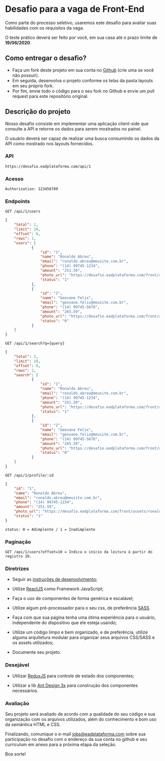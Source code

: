 # Desafio para a vaga de Front-End

Como parte do processo seletivo, usaremos este desafio para avaliar suas habilidades com os requisitos da vaga. 

O teste prático deverá ser feito por você, em sua casa até o prazo limite de **19/06/2020**.

## Como entregar o desafio?

 - Faça um fork deste projeto em sua conta no [Github](https://github.com/join) (crie uma se você não possuir). 
 - Em seguida, desenvolva o projeto conforme os telas da pasta layouts em seu próprio fork. 
 - Por fim, envie todo o código para o seu fork no Github e envie um pull request para este repositório original.

## Descrição do projeto

Nosso desafio consiste em implementar uma aplicação client-side que consulte a API e retorne os dados para serem mostrados no painel.

O usuário deverá ser capaz de realizar uma busca consumindo os dados da API como mostrado nos layouts fornecidos.

### API
```url
https://desafio.eadplataforma.com/api/1
```
### Acesso
```
Authorization: 123456789
```
### Endpoints
```
GET /api/1/users
```
```json
{
    "total": 2,
    "limit": 10,
    "offset": 0,
    "rows": 2,
    "users": [
	        {
	            "id": "1",
	            "name": "Ronaldo Abreu",
	            "email": "ronaldo.abreu@meusite.com.br",
	            "phone": "(14) 99745-1234",
	            "amount": "251.59",
	            "photo_url": "https://desafio.eadplataforma.com/front/assets/ronaldo.jpg",
	            "status": "1"
	        },
	        {
	            "id": "2",
	            "name": "Geovane Felix",
	            "email": "geovane.felix@meusite.com.br",
	            "phone": "(14) 99745-5678",
	            "amount": "265.59",
	            "photo_url": "https://desafio.eadplataforma.com/front/assets/geovane.jpg",
	            "status": "0"
	        }
	]
}
```
```
GET /api/1/search?q={query}
```
```json
{
    "total": 2,
    "limit": 10,
    "offset": 0,
    "rows": 2,
    "search": [
	        {
	            "id": "1",
	            "name": "Ronaldo Abreu",
	            "email": "ronaldo.abreu@meusite.com.br",
	            "phone": "(14) 99745-1234",
	            "amount": "251.59",
	            "photo_url": "https://desafio.eadplataforma.com/front/assets/ronaldo.jpg",
	            "status": "1"
	        },
	        {
	            "id": "2",
	            "name": "Geovane Felix",
	            "email": "geovane.felix@meusite.com.br",
	            "phone": "(14) 99745-5678",
	            "amount": "265.59",
	            "photo_url": "https://desafio.eadplataforma.com/front/assets/geovane.jpg",
	            "status": "0"
	        }
	]
}
```
```
GET /api/1/profile/:id
```
```json
{
    "id": "1",
    "name": "Ronaldo Abreu",
    "email": "ronaldo.abreu@meusite.com.br",
    "phone": "(14) 99745-1234",
    "amount": "251.59",
    "photo_url": "https://desafio.eadplataforma.com/front/assets/ronaldo.jpg",
    "status": "1"
}
```
```
status: 0 = Adimplente / 1 = Inadimplente
```

### Paginação
```
GET /api/1/users?offset=10 = Indica o início da leitura à partir do registro 10.
```

### Diretrizes
- Seguir as [instruções de desenvolvimento](https://github.com/eadplataforma/desafio/blob/master/layouts/instrucoes.txt);

- Utilize [ReactJS](https://reactjs.org/) como Framework JavaScript;

- Faça o uso de componentes de forma genérica e escalável;

- Utilize algum pré-processador para o seu css, de preferência [SASS](https://sass-lang.com/).

- Faça com que sua página tenha uma ótima experiência para o usuário, independente do dispositivo que ele esteja usando;

- Utilize um código limpo e bem organizado, e de preferência, utilize alguma arquitetura modular para organizar seus arquivos CSS/SASS e os assets utilizados;

- Documente seu projeto.

### Desejável
- Utilizar [ReduxJS](https://redux.js.org/) para controle de estado dos componentes;

- Utilizar a lib [Ant Design 3x](https://3x.ant.design) para construção dos componentes necessários.
  
### Avaliação

Seu projeto será avaliado de acordo com a qualidade do seu código e sua organização com os arquivos utilizados, além do conhecimento e bom uso da semântica HTML e CSS.

Finalizando, comunique o e-mail jobs@eadplataforma.com sobre sua participação no desafio com o endereço da sua conta no github e seu curriculum em anexo para a próxima etapa da seleção.

Boa sorte!

